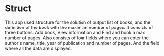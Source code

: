 # Struct

This app used structure for the solution of output list of books, and the definition of the book with the maximum number of pages. It consists of three buttons: Add book, View information and Find and book a max number of pages. Also consists of four fields where you can enter the author's name, title, year of publication and number of pages. And the field where all the data are displayed.

